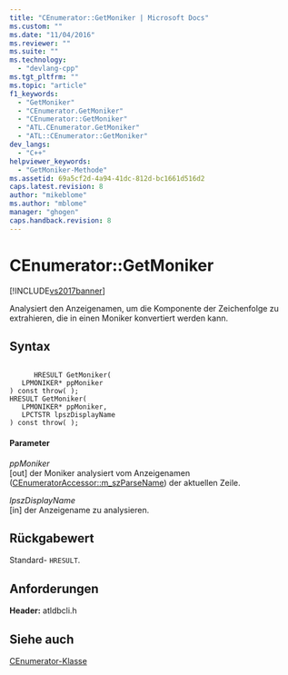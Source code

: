 ```yaml
---
title: "CEnumerator::GetMoniker | Microsoft Docs"
ms.custom: ""
ms.date: "11/04/2016"
ms.reviewer: ""
ms.suite: ""
ms.technology: 
  - "devlang-cpp"
ms.tgt_pltfrm: ""
ms.topic: "article"
f1_keywords: 
  - "GetMoniker"
  - "CEnumerator.GetMoniker"
  - "CEnumerator::GetMoniker"
  - "ATL.CEnumerator.GetMoniker"
  - "ATL::CEnumerator::GetMoniker"
dev_langs: 
  - "C++"
helpviewer_keywords: 
  - "GetMoniker-Methode"
ms.assetid: 69a5cf2d-4a94-41dc-812d-bc1661d516d2
caps.latest.revision: 8
author: "mikeblome"
ms.author: "mblome"
manager: "ghogen"
caps.handback.revision: 8
---
```

# CEnumerator::GetMoniker
[!INCLUDE[vs2017banner](../../assembler/inline/includes/vs2017banner.md)]

Analysiert den Anzeigenamen, um die Komponente der Zeichenfolge zu extrahieren, die in einen Moniker konvertiert werden kann.  
  
## Syntax  
  
```  
  
      HRESULT GetMoniker(   
   LPMONIKER* ppMoniker    
) const throw( );  
HRESULT GetMoniker(   
   LPMONIKER* ppMoniker,   
   LPCTSTR lpszDisplayName    
) const throw( );  
```  
  
#### Parameter  
 *ppMoniker*  
 \[out\] der Moniker analysiert vom Anzeigenamen \([CEnumeratorAccessor::m\_szParseName](../../data/oledb/cenumeratoraccessor-m-szparsename.md)\) der aktuellen Zeile.  
  
 *lpszDisplayName*  
 \[in\] der Anzeigename zu analysieren.  
  
## Rückgabewert  
 Standard\- `HRESULT`.  
  
## Anforderungen  
 **Header:** atldbcli.h  
  
## Siehe auch  
 [CEnumerator\-Klasse](../../data/oledb/cenumerator-class.md)